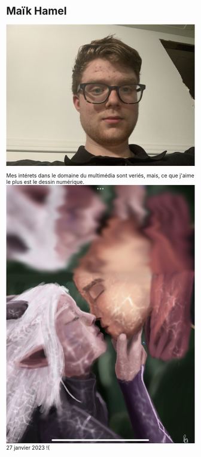 # Maïk Hamel

![photo de moi](4319B513-F893-4140-A5E3-4615B02A2FAE.jpeg)

Mes intérets dans le domaine du multimédia sont veriés, mais, ce que j'aime le plus est le dessin numérique. 
![mes desins que j'ai fait](E6287A06-2C8A-43EB-A0B3-AA4983952DB8.jpeg)
27 janvier 2023
!(
